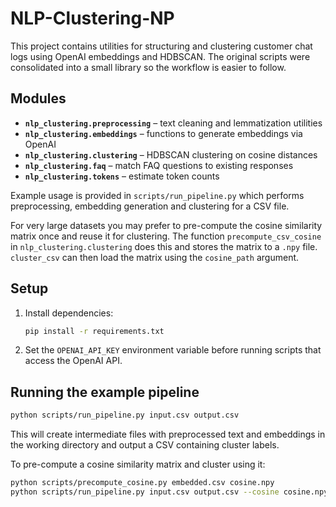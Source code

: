 # NLP-Clustering-NP

This project contains utilities for structuring and clustering customer chat logs using OpenAI embeddings and HDBSCAN. The original scripts were consolidated into a small library so the workflow is easier to follow.

## Modules

- **`nlp_clustering.preprocessing`** – text cleaning and lemmatization utilities
- **`nlp_clustering.embeddings`** – functions to generate embeddings via OpenAI
- **`nlp_clustering.clustering`** – HDBSCAN clustering on cosine distances
- **`nlp_clustering.faq`** – match FAQ questions to existing responses
- **`nlp_clustering.tokens`** – estimate token counts

Example usage is provided in `scripts/run_pipeline.py` which performs preprocessing, embedding generation and clustering for a CSV file.

For very large datasets you may prefer to pre-compute the cosine similarity matrix once and reuse it for clustering. The function `precompute_csv_cosine` in `nlp_clustering.clustering` does this and stores the matrix to a `.npy` file. `cluster_csv` can then load the matrix using the `cosine_path` argument.

## Setup

1. Install dependencies:
   ```bash
   pip install -r requirements.txt
   ```
2. Set the `OPENAI_API_KEY` environment variable before running scripts that access the OpenAI API.

## Running the example pipeline

```bash
python scripts/run_pipeline.py input.csv output.csv
```

This will create intermediate files with preprocessed text and embeddings in the working directory and output a CSV containing cluster labels.

To pre-compute a cosine similarity matrix and cluster using it:

```bash
python scripts/precompute_cosine.py embedded.csv cosine.npy
python scripts/run_pipeline.py input.csv output.csv --cosine cosine.npy
```

